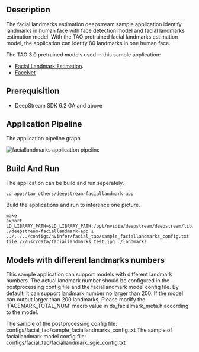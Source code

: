 ## Description
The facial landmarks estimation deepstream sample application identify landmarks in human face with face detection model and facial landmarks estimation model.
With the TAO pretrained facial landmarks estimation model, the application can idetify 80 landmarks in one human face.

The TAO 3.0 pretrained models used in this sample application:
* [Facial Landmark Estimation](https://ngc.nvidia.com/catalog/models/nvidia:tao:fpenet).
* [FaceNet](https://ngc.nvidia.com/catalog/models/nvidia:tao:facenet)

## Prerequisition

* DeepStream SDK 6.2 GA and above

## Application Pipeline
The application pipeline graph

![faciallandmarks application pipeline](faciallandmarks_pipeline.png)

## Build And Run
The application can be build and run seperately.

```
cd apps/tao_others/deepstream-faciallandmark-app
```

Build the applications and run to inference one picture.
```
make
export LD_LIBRARY_PATH=$LD_LIBRARY_PATH:/opt/nvidia/deepstream/deepstream/lib/cvcore_libs
./deepstream-faciallandmark-app 1 ../../../configs/nvinfer/facial_tao/sample_faciallandmarks_config.txt file:///usr/data/faciallandmarks_test.jpg ./landmarks
```

## Models with different landmarks numbers
This sample application can support models with different landmark numbers. The actual landmark number should be configured in the postprocessing config file and the faciallandmark model config file. By default, it can support landmark number no larger than 200. If the model can output larger than 200 landmarks, Please modify the 'FACEMARK_TOTAL_NUM' macro value in ds_facialmark_meta.h according to the model.

The sample of the postprocessing config file: configs/facial_tao/sample_faciallandmarks_config.txt
The sample of faciallandmark model config file: configs/facial_tao/faciallandmark_sgie_config.txt
